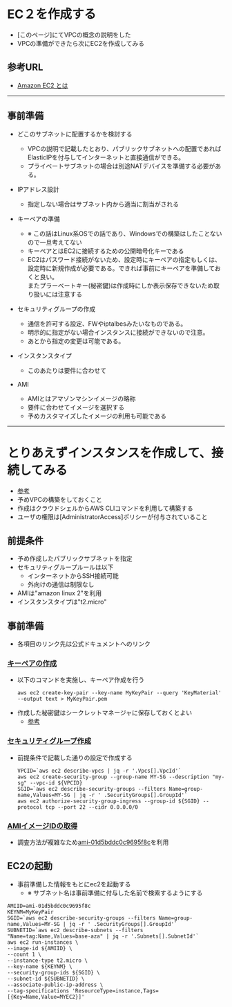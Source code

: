 # EC２を作成する

- [このページ]にてVPCの概念の説明をした
- VPCの準備ができたら次にEC2を作成してみる

## 参考URL
- [Amazon EC2 とは](https://docs.aws.amazon.com/ja_jp/AWSEC2/latest/UserGuide/concepts.html)
---
## 事前準備
- どこのサブネットに配置するかを検討する   
  - VPCの説明で記載したとおり、パブリックサブネットへの配置であればElasticIPを付与してインターネットと直接通信ができる。   
  - プライベートサブネットの場合は別途NATデバイスを準備する必要がある。
- IPアドレス設計
  - 指定しない場合はサブネット内から適当に割当がされる

- キーペアの準備
  - ※ この話はLinux系OSでの話であり、Windowsでの構築はしたことないので一旦考えてない
  - キーペアとはEC2に接続するための公開暗号化キーである
  - EC2はパスワード接続がないため、設定時にキーペアの指定もしくは、設定時に新規作成が必要である。できれば事前にキーペアを準備しておくと良い。   
    またプラーベートキー(秘密鍵)は作成時にしか表示保存できないため取り扱いには注意する

- セキュリティグループの作成
  - 通信を許可する設定、FWやiptalbesみたいなものである。
  - 明示的に指定がない場合インスタンスに接続ができないので注意。
  - あとから指定の変更は可能である。

- インスタンスタイプ
  - このあたりは要件に合わせて

- AMI
  - AMIとはアマゾンマシンイメージの略称
  - 要件に合わせてイメージを選択する
  - 予めカスタマイズしたイメージの利用も可能である

---

# とりあえずインスタンスを作成して、接続してみる
- [参考](https://docs.aws.amazon.com/ja_jp/cli/latest/userguide/cli-services-ec2.html)
- 予めVPCの構築をしておくこと
- 作成はクラウドシェルからAWS CLIコマンドを利用して構築する
- ユーザの権限は[AdministratorAccess]ポリシーが付与されていること

## 前提条件
- 予め作成したパブリックサブネットを指定
- セキュリティグループルールは以下
  - インターネットからSSH接続可能
  - 外向けの通信は制限なし
- AMIは"amazon linux 2"を利用
- インスタンスタイプは"t2.micro"

## 事前準備
- 各項目のリンク先は公式ドキュメントへのリンク
### [キーペアの作成](https://docs.aws.amazon.com/ja_jp/cli/latest/userguide/cli-services-ec2-keypairs.html)
- 以下のコマンドを実施し、キーペア作成を行う
  ```
  aws ec2 create-key-pair --key-name MyKeyPair --query 'KeyMaterial' --output text > MyKeyPair.pem
  ```
- 作成した秘密鍵はシークレットマネージャに保存しておくとよい
  - [参考](https://github.com/YoichiSoma/sites/blob/main/docs/aws/EC2%E3%82%AD%E3%83%BC%E3%83%9A%E3%82%A2%E7%A7%98%E5%AF%86%E9%8D%B5%E3%81%AE%E7%AE%A1%E7%90%86.md)

### [セキュリティグループ作成](https://docs.aws.amazon.com/ja_jp/cli/latest/userguide/cli-services-ec2-sg.html)
- 前提条件で記載した通りの設定で作成する
   ```
   VPCID=`aws ec2 describe-vpcs | jq -r '.Vpcs[].VpcId'`
   aws ec2 create-security-group --group-name MY-SG --description "my-sg" --vpc-id ${VPCID}
   SGID=`aws ec2 describe-security-groups --filters Name=group-name,Values=MY-SG | jq -r ' .SecurityGroups[].GroupId'`
   aws ec2 authorize-security-group-ingress --group-id ${SGID} --protocol tcp --port 22 --cidr 0.0.0.0/0
   ```
### [AMIイメージIDの取得](https://docs.aws.amazon.com/ja_jp/AWSEC2/latest/UserGuide/finding-an-ami.html)
- 調査方法が複雑なため[ami-01d5bddc0c9695f8c](https://blog.serverworks.co.jp/2023/03/16/172432)を利用

## EC2の起動
- 事前準備した情報をもとにec2を起動する
  - ※ サブネット名は事前準備に付与した名前で検索するようにする
```
AMIID=ami-01d5bddc0c9695f8c
KEYNM=MyKeyPair
SGID=`aws ec2 describe-security-groups --filters Name=group-name,Values=MY-SG | jq -r ' .SecurityGroups[].GroupId'`
SUBNETID=`aws ec2 describe-subnets --filters "Name=tag:Name,Values=base-aza" | jq -r '.Subnets[].SubnetId'`
aws ec2 run-instances \
--image-id ${AMIID} \
--count 1 \
--instance-type t2.micro \
--key-name ${KEYNM} \
--security-group-ids ${SGID} \
--subnet-id ${SUBNETID} \
--associate-public-ip-address \
--tag-specifications 'ResourceType=instance,Tags=[{Key=Name,Value=MYEC2}]'
```
